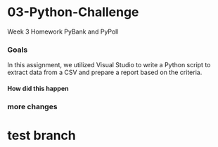 # 03-Python-Challenge
Week 3 Homework PyBank and PyPoll

### Goals
In this assignment, we utilized Visual Studio to write a Python script to extract data from a CSV and prepare a report based on the criteria. 

#### How did this happen
### more changes
# test branch